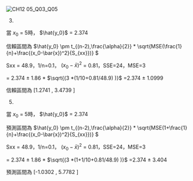 ![CH12 05_Q03_Q05](https://github.com/user-attachments/assets/7b7da61a-4571-4a5d-ae8e-117596d0db73)

3.

當 $x_0$ = 5時， $\hat{y_0}$ = 2.374

信賴區間為 $\hat{y_0} \pm t_{(n-2),\frac{\alpha}{2}} * \sqrt{MSE(\frac{1}{n}+\frac{(x_0-\bar{x})^2}{S_{xx}})} $ 

Sxx = 48.9，1/n=0.1， $(x_0-\bar{x})^2$ = 0.81，SSE=24，MSE=3

= 2.374 $\pm$ 1.86 * $\sqrt{(3 *(1/10+0.81/48.9) )}$ =2.374 $\pm$ 1.0999

信賴區間為 [1.2741 , 3.4739 ]


5.

當 $x_0$ = 5時， $\hat{y_0}$ = 2.374

預測區間為 $\hat{y_0} \pm t_{(n-2),\frac{\alpha}{2}} * \sqrt{MSE(1+\frac{1}{n}+\frac{(x_0-\bar{x})^2}{S_{xx}})} $ 

Sxx = 48.9，1/n=0.1， $(x_0-\bar{x})^2$ = 0.81，SSE=24，MSE=3

= 2.374 $\pm$ 1.86 * $\sqrt{(3 *(1+1/10+0.81/48.9) )}$ =2.374 $\pm$ 3.404

預測區間為 [-1.0302 , 5.7782 ]
